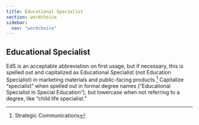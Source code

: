 ```yaml
---
title: Educational Specialist
section: wordchoice
sidebar:
  nav: "wordchoice"
---
```

## Educational Specialist

EdS is an acceptable abbreviation on first usage, but if necessary, this is spelled out and capitalized as Educational Specialist (not Education Specialist) in marketing materials and public-facing products.[^43] Capitalize “specialist” when spelled out in formal degree names (“Educational Specialist in Special Education”), but lowercase when not referring to a degree, like “child life specialist.”

[^43]: Strategic Communications